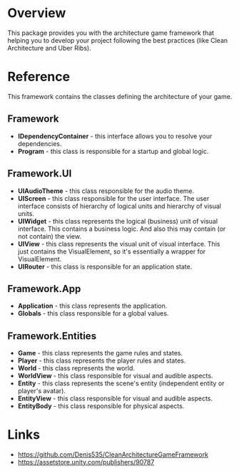 # Overview
This package provides you with the architecture game framework that helping you to develop your project following the best practices (like Clean Architecture and Uber Ribs).

# Reference
This framework contains the classes defining the architecture of your game.

## Framework
- **IDependencyContainer** -
this interface allows you to resolve your dependencies.
- **Program** -
this class is responsible for a startup and global logic.

## Framework.UI
- **UIAudioTheme** -
this class responsible for the audio theme.
- **UIScreen** -
this class responsible for the user interface. The user interface consists of hierarchy of logical units and hierarchy of visual units.
- **UIWidget** -
this class represents the logical (business) unit of visual interface. This contains a business logic. And also this may contain (or not contain) the view.
- **UIView** -
this class represents the visual unit of visual interface.
This just contains the VisualElement, so it's essentially a wrapper for VisualElement.
- **UIRouter** -
this class is responsible for an application state.

## Framework.App
- **Application** -
this class represents the application.
- **Globals** -
this class responsible for a global values.

## Framework.Entities
- **Game** -
this class represents the game rules and states.
- **Player** -
this class represents the player rules and states.
- **World** -
this class represents the world.
- **WorldView** -
this class responsible for visual and audible aspects.
- **Entity** -
this class represents the scene's entity (independent entity or player's avatar).
- **EntityView** -
this class responsible for visual and audible aspects.
- **EntityBody** -
this class responsible for physical aspects.

# Links
- https://github.com/Denis535/CleanArchitectureGameFramework
- https://assetstore.unity.com/publishers/90787
